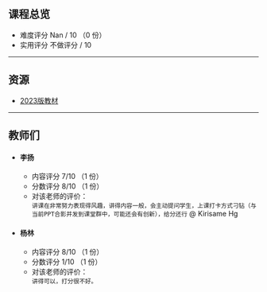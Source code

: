 ## 课程总览  
- 难度评分 Nan / 10 （0 份）  
- 实用评分 不做评分 / 10  

---

## 资源  
- [2023版教材](https://file.uhsea.com/2403/b929bff68fa623a548452f868ae141992O.pdf)  

---

## 教师们  
- #### 李扬  
    - 内容评分 7/10 （1 份）  
    - 分数评分 8/10 （1 份）  
    - 对该老师的评价：  
        `
        讲课在非常努力表现得风趣，讲得内容一般，会主动提问学生，上课打卡方式刁钻（与当前PPT合影并发到课堂群中，可能还会有创新），给分还行
        ` @ Kirisame Hg  
- #### 杨林  
    - 内容评分 8/10 （1 份）  
    - 分数评分 1/10 （1 份）  
    - 对该老师的评价：  
        `
        讲得可以，打分很不好。
        `  